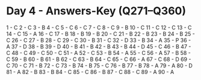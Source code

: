 # Day 4 - Answers-Key (Q271–Q360)

1 - C
2 - C
3 - B
4 - C
5 - C
6 - C
7 - C
8 - C
9 - B
10 - C
11 - C
12 - C
13 - C
14 - C
15 - A
16 - C
17 - B
18 - B
19 - B
20 - C
21 - B
22 - B
23 - B
24 - B
25 - C
26 - C
27 - B
28 - C
29 - C
30 - B
31 - C
32 - D
33 - B
34 - A
35 - P
36 - A
37 - D
38 - B
39 - D
40 - B
41 - B
42 - B
43 - B
44 - D
45 - C
46 - B
47 - C
48 - C
49 - C
50 - C
51 - A
52 - C
53 - B
54 - A
55 - C
56 - A
57 - B
58 - C
59 - B
60 - B
61 - B
62 - C
63 - B
64 - C
65 - C
66 - A
67 - C
68 - D
69 - C
70 - C
71 - B
72 - C
73 - B
74 - B
75 - C
76 - B
77 - B
78 - A
79 - A
80 - D
81 - A
82 - B
83 - B
84 - C
85 - C
86 - B
87 - C
88 - C
89 - A
90 - A

